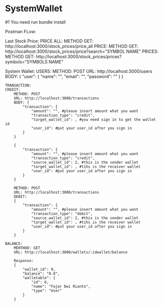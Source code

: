 # SystemWallet

#1 You need run bundle install

Postman FLow:

Last Stock Price:
    PRICE ALL:
        METHOD GET: http://localhost:3000/stock_prices/price_all
    PRICE:
        METHOD GET: http://localhost:3000/stock_prices/price?search="SYMBOL NAME"
    PRICES:
        METHOD GET: http://localhost:3000/stock_prices/prices?symbols="SYMBOLS NAME"

System Wallet:
    USERS: 
        METHOD: POST
        URL: http://localhost:3000/users
        BODY: {
                "user": {
                "name": "",
                "email": "",
                "password": ""
            }
        }
    
    TRANSACTION:
    CREDIT:
        METHOD: POST
        URL: http://localhost:3000/transactions
        BODY: {
            "transaction": {
                "amount": "", #please insert amount what you want
                "transaction_type": "credit", 
                "target_wallet_id": , #you need sign in to get the wallet id
                "user_id": #put your user_id after you sign in
            }
        }

        {
            "transaction": {
                "amount": "", #please insert amount what you want
                "transaction_type": "credit", 
                "source_wallet_id": 2, #this is the sender wallet
                "target_wallet_id": , #tihs is the receiver wallet
                "user_id": #put your user_id after you sign in
            }
        }

        METHOD: POST
        URL: http://localhost:3000/transactions
        DEBIT:
        {
            "transaction": {
                "amount": "", #please insert amount what you want
                "transaction_type": "debit", 
                "source_wallet_id": 2, #this is the sender wallet
                "target_wallet_id": , #tihs is the receiver wallet
                "user_id": #put your user_id after you sign in
            }
        }

    BALANCE:
        MEHTHOD: GET
        URL: http://localhost:3000/wallets/:idwallet/balance

        Response:
        {
            "wallet_id": 9,
            "balance": "0.0",
            "walletable": {
                "id": 6,
                "name": "Fajar Dwi Rianto",
                "type": "User"
            }
        }

